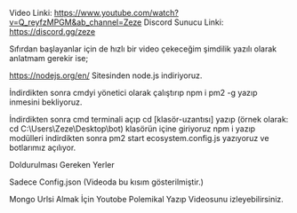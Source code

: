 
Video Linki: https://www.youtube.com/watch?v=Q_reyfzMPGM&ab_channel=Zeze 
Discord Sunucu Linki: https://discord.gg/zeze

Sıfırdan başlayanlar için de hızlı bir video çekeceğim şimdilik yazılı olarak anlatmam gerekir ise;

https://nodejs.org/en/ Sitesinden node.js indiriyoruz.

İndirdikten sonra cmdyi yönetici olarak çalıştırıp npm i pm2 -g yazıp inmesini bekliyoruz.

İndirdikten sonra cmd terminali açıp cd [klasör-uzantısı] yazıp  (örnek olarak: cd C:\Users\Zeze\Desktop\bot) klasörün içine giriyoruz npm i yazıp modülleri indirdikten sonra pm2 start ecosystem.config.js yazıyoruz ve botlarımız açılıyor.

Doldurulması Gereken Yerler

Sadece Config.json (Videoda bu kısım gösterilmiştir.)

Mongo Urlsi Almak İçin Youtobe Polemikal Yazıp Videosunu izleyebilirsiniz.
